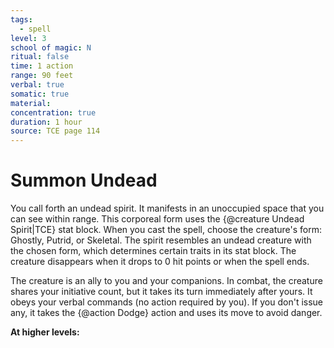 ```yaml
---
tags:
  - spell
level: 3
school of magic: N
ritual: false
time: 1 action
range: 90 feet
verbal: true
somatic: true
material: 
concentration: true
duration: 1 hour
source: TCE page 114
---
```

# Summon Undead
You call forth an undead spirit. It manifests in an unoccupied space that you can see within range. This corporeal form uses the {@creature Undead Spirit|TCE} stat block. When you cast the spell, choose the creature's form: Ghostly, Putrid, or Skeletal. The spirit resembles an undead creature with the chosen form, which determines certain traits in its stat block. The creature disappears when it drops to 0 hit points or when the spell ends.

The creature is an ally to you and your companions. In combat, the creature shares your initiative count, but it takes its turn immediately after yours. It obeys your verbal commands (no action required by you). If you don't issue any, it takes the {@action Dodge} action and uses its move to avoid danger.

**At higher levels:** 